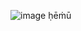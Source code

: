 ![image](https://user-images.githubusercontent.com/89625906/131253698-f5710764-e956-40da-9ff4-2281835ad936.png)
ḥēṁū
